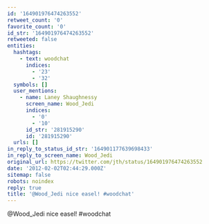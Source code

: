 ```yaml
---
id: '164901976474263552'
retweet_count: '0'
favorite_count: '0'
id_str: '164901976474263552'
retweeted: false
entities:
  hashtags:
    - text: woodchat
      indices:
        - '23'
        - '32'
  symbols: []
  user_mentions:
    - name: Laney Shaughnessy
      screen_name: Wood_Jedi
      indices:
        - '0'
        - '10'
      id_str: '281915290'
      id: '281915290'
  urls: []
in_reply_to_status_id_str: '164901177639698433'
in_reply_to_screen_name: Wood_Jedi
original_url: https://twitter.com/jth/status/164901976474263552
date: '2012-02-02T02:44:29.000Z'
sitemap: false
robots: noindex
reply: true
title: '@Wood_Jedi nice easel! #woodchat'
---
```


@Wood_Jedi nice easel! #woodchat